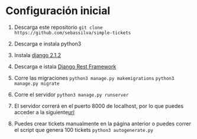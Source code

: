 # Configuración inicial

1) Descarga este repositorio
 `git clone https://github.com/sebassilva/simple-tickets`

2) Descarga e instala python3
2) Instala [django 2.1.2](https://www.djangoproject.com/)
3) Descarga e istala [Django Rest Framework](https://www.django-rest-framework.org/tutorial/1-serialization/)

4) Corre las migraciones
`python3 manage.py makemigrations`
`python3 manage.py migrate`

5) Corre el servidor
`python3 manage.py runserver`

6) El servidor correrá en el puerto 8000 de localhost, por lo que puedes acceder a la siguiente[url](http://localhost:8000/ticket/)

7) Puedes crear tickets manualmente en la página anterior o puedes correr el script que genera 100 tickets
`python3 autogenerate.py`
